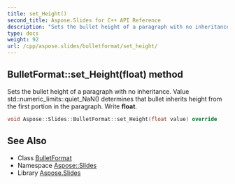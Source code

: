 ```yaml
---
title: set_Height()
second_title: Aspose.Slides for C++ API Reference
description: "Sets the bullet height of a paragraph with no inheritance. Value std::numeric_limits<float>::quiet_NaN() determines that bullet inherits height from the first portion in the paragraph. Write float."
type: docs
weight: 92
url: /cpp/aspose.slides/bulletformat/set_height/
---
```

## BulletFormat::set_Height(float) method


Sets the bullet height of a paragraph with no inheritance. Value std::numeric_limits<float>::quiet_NaN() determines that bullet inherits height from the first portion in the paragraph. Write **float**.

```cpp
void Aspose::Slides::BulletFormat::set_Height(float value) override
```

## See Also

* Class [BulletFormat](./)
* Namespace [Aspose::Slides](../)
* Library [Aspose.Slides](../../)